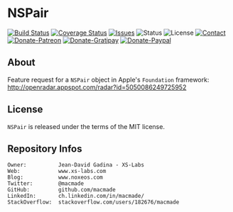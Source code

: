 NSPair
======

[![Build Status](https://img.shields.io/travis/macmade/NSPair.svg?branch=master&style=flat)](https://travis-ci.org/macmade/NSPair)
[![Coverage Status](https://img.shields.io/coveralls/macmade/NSPair.svg?branch=master&style=flat)](https://coveralls.io/r/macmade/NSPair?branch=master)
[![Issues](http://img.shields.io/github/issues/macmade/NSPair.svg?style=flat)](https://github.com/macmade/NSPair/issues)
![Status](https://img.shields.io/badge/status-active-brightgreen.svg?style=flat)
![License](https://img.shields.io/badge/license-mit-brightgreen.svg?style=flat)
[![Contact](https://img.shields.io/badge/contact-@macmade-blue.svg?style=flat)](https://twitter.com/macmade)  
[![Donate-Patreon](https://img.shields.io/badge/donate-patreon-yellow.svg?style=flat)](https://patreon.com/macmade)
[![Donate-Gratipay](https://img.shields.io/badge/donate-gratipay-yellow.svg?style=flat)](https://www.gratipay.com/macmade)
[![Donate-Paypal](https://img.shields.io/badge/donate-paypal-yellow.svg?style=flat)](https://paypal.me/xslabs)

About
-----

Feature request for a `NSPair` object in Apple's `Foundation` framework:  
http://openradar.appspot.com/radar?id=5050086249725952

License
-------

`NSPair` is released under the terms of the MIT license.

Repository Infos
----------------

    Owner:          Jean-David Gadina - XS-Labs
    Web:            www.xs-labs.com
    Blog:           www.noxeos.com
    Twitter:        @macmade
    GitHub:         github.com/macmade
    LinkedIn:       ch.linkedin.com/in/macmade/
    StackOverflow:  stackoverflow.com/users/182676/macmade
